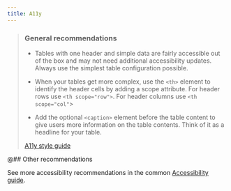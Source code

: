 ```yaml
---
title: A11y
---
```


> ### General recommendations
>
> - Tables with one header and simple data are fairly accessible out of the box and may not need additional accessibility updates. Always use the simplest table configuration possible.
>
> - When your tables get more complex, use the `<th>` element to identify the header cells by adding a scope attribute. For header rows use `<th scope="row">`. For header columns use `<th scope="col"`>
>
> - Add the optional `<caption>` element before the table content to give users more information on the table contents. Think of it as a headline for your table.
>
> [A11y style guide](https://a11y-style-guide.com/style-guide/section-structure.html#kssref-structure-tables)

@## Other recommendations

See more accessibility recommendations in the common [Accessibility guide](/core-principles/a11y/).
